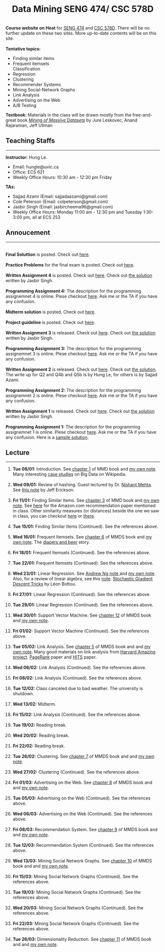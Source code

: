 <h1 align="center">Data Mining SENG 474/ CSC 578D</h1>
<br>
<b>Course website on Heat</b> for <a href = "https://heat.csc.uvic.ca/coview/outline/2019/Spring/SENG/474">SENG 474</a> and <a href = "https://heat.csc.uvic.ca/coview/outline/2019/Spring/CSC/578D">CSC 578D</a>. There will be no further update on these two sites. More up-to-date contents will be on this site.
<br>
<br>
<b>Tentative topics:</b>
    <ul>
        <li>Finding similar items</li>
        <li>Frequent itemsets</li>
        </li>Classification</li>
        <li>Regression</li>
        <li>Clustering</li>
        <li>Recommender Systems</li>
        <li>Mining Social-Network Graphs</li>
        <li>Link Analysis</li>
        <li>Advertising on the Web</li>
        <li>A/B Testing</li>
    </ul>

<b>Textbook:</b> Materials in the class will be drawn mostly from the free-and-great book <i><a href = "http://www.mmds.org">Mining of Massive Datasets</a></i> by Jure Leskovec, Anand Rajaraman, Jeff Ullman
<h2>Teaching Staffs</h2>
<hr width = "100%">
<b>Instructor:</b> Hung Le.
    <ul> <li>Email: hungle@uvic.ca</li>
        <li>Office: ECS 621</li>
        <li>Weekly Office Hours: 10:30 am - 12:30 pm Friday</li>
        </ul>
<b>TAs:</b>
   <ul><li>Sajjad Azami (Email: sajjadaazami@gmail.com) </li>
       <li>Cole Peterson (Email: colpeterson@gmail.com) </li>
       <li>Jasbir Singh (Email: jasbircheema96@gmail.com)</li>
       <li>Weekly Office Hours: Monday 11:00 am - 12:30 pm and Tuesday 1:30-3:00 pm, all at ECS 253</li>
   </ul>


<h2>Annoucement</h2>
<hr width = "100%">
<br>
<b>Final Soluttion</b> is posted.  Check out <a href = "https://hunglvosu.github.io/res/final-sol.pdf">here</a>.
<br>
<br>
<b>Practice Problems</b> for the final exam is posted.  Check out <a href = "https://hunglvosu.github.io/res/Practice.pdf">here</a>.
<br>
<br>
<b>Written Assignment 4</b> is posted. Check out <a href = "https://hunglvosu.github.io/res/HW4.pdf">here</a>. Check out <a href = "https://hunglvosu.github.io/res/HW4_solution.pdf">the solution</a> written by Jasbir Singh.
<br>
<br>
<b>Programming Assignment 4:</b> The description for the programming assignemnet 4 is online. Plese checkout <a href = "https://hunglvosu.github.io/PA4.html">here</a>. Ask me or the TA if you have any confusion.
<br>
<br>
<b>Midterm solution</b> is posted. Check out <a href = "https://hunglvosu.github.io/res/midterm-sol.pdf">here</a>.
<br>
<br>
<b>Project guideline</b> is posted. Check out <a href = "https://hunglvosu.github.io/res/guide-line.pdf">here</a>.
<br>
<br>
<b>Written Assignment 3</b> is released. Check out <a href = "https://hunglvosu.github.io/res/HW3.pdf">here</a>. Check out <a href = "https://hunglvosu.github.io/res/HW3_solution.pdf">the solution</a> written by Jasbir Singh.
<br>
<br>
<b>Programming Assignment 3:</b> The description for the programming assignemnet 3 is online. Plese checkout <a href = "https://hunglvosu.github.io/PA3.html">here</a>. Ask me or the TA if you have any confusion.
<br>
<br>
<b>Written Assignment 2</b> is released. Check out <a href = "https://hunglvosu.github.io/res/HW2.pdf">here</a>. Check out <a href = "https://hunglvosu.github.io/res/sol-hw2.pdf">the solution</a>. The write up for Q2 and Q4b and Q5b is by Hung Le, for others is by Sajjad Azami.
<br>
<br>
<b>Programming Assignment 2:</b> The description for the programming assignemnet 2 is online. Plese checkout <a href = "https://hunglvosu.github.io/PA2.html">here</a>. Ask me or the TA if you have any confusion.
<br>
<br>
<b>Written Assignment 1</b> is released. Check out <a href = "https://hunglvosu.github.io/res/HW1.pdf">here</a>. Check out <a href = "https://hunglvosu.github.io/res/HW1solution.pdf">the solution</a> written by Jasbir Singh.
<br>
<br>
<b>Programming Assignment 1:</b> The description for the programming assignemnet 1 is online. Plese checkout <a href = "https://hunglvosu.github.io/PA1.html">here</a>. Ask me or the TA if you have any confusion. Here is a <a href = "https://hunglvosu.github.io/res/PA1-sol.py">sample solution</a>.


<h2>Lecture</h2>
<hr width = "100%">
<ol>
    <li><b>Tue 08/01:</b> Introduction. See <a href = "http://infolab.stanford.edu/~ullman/mmds/ch1.pdf">chapter 1</a> of MMD book and <a href = "https://hunglvosu.github.io/res/lect1-intro.pdf">my own note</a>. Many interesting <a href = "https://en.wikipedia.org/wiki/Big_data#Case_studies">case studies</a> on Big Data on Wikipedia. </li>
    <br>
    <li><b>Wed 09/01:</b> Review of hashing. Guest lectured by Dr. <a href= "http://web.uvic.ca/~nmehta/">Nishant Mehta</a>. See <a href = "http://jeffe.cs.illinois.edu/teaching/algorithms/notes/05-hashing.pdf">this note</a> by Jeff Erickson.</li>
    <br>
    <li><b>Fri 11/01:</b> Finding Similar Items. See <a href = "http://infolab.stanford.edu/~ullman/mmds/ch3.pdf">chapter 3</a> of MMD book and <a href = "https://hunglvosu.github.io/res/lect2-sim.pdf">my own note</a>. See <a href = "https://www.cs.umd.edu/~samir/498/Amazon-Recommendations.pdf">here</a> for the Amazon.com recommendation paper mentioned in class. Other similarity measures (or distances) beside the one we saw in class, you can checkout <a href = "https://en.wikipedia.org/wiki/Cosine_similarity">here</a> or <a href = "https://en.wikipedia.org/wiki/Jaccard_index">there</a>.</li>
    <br>
   <li><b>Tue 15/01:</b> Finding Similar Items (Continued). See the references above.</li>
   <br>
   <li><b>Wed 16/01:</b> Frequent Itemsets. See <a href = "http://infolab.stanford.edu/~ullman/mmds/ch6.pdf">chapter 6</a> of MMDS book and <a href = "https://hunglvosu.github.io/res/lect3-frequent.pdf">my own note</a>. The <a href = "https://tdwi.org/articles/2016/11/15/beer-and-diapers-impossible-correlation.aspx">diapers and beer</a> story.</li>
   <br>
   <li><b>Fri 18/01:</b> Frequent Itemsets (Continued). See the references above.</li>
   <br>
   <li><b>Tue 22/01:</b> Frequent Itemsets (Continued). See the references above.</li>
   <br>
   <li><b>Wed 23/01:</b> Linear Regression. See <a href = "http://cs229.stanford.edu/notes/cs229-notes1.pdf">Andrew Ng note </a> and <a href = "https://hunglvosu.github.io/res/lect4-linear.pdf">my own note</a>. Also, for a review of linear algebra, see this <a href = "http://cs229.stanford.edu/section/cs229-linalg.pdf">note</a>. <a href = "https://www.microsoft.com/en-us/research/wp-content/uploads/2012/01/tricks-2012.pdf">Stochastic Gradient Descent Tricks</a> by L&#233;on Bottou.</li>
   <br>
   <li><b>Fri 27/01:</b> Linear Regression (Continued). See the references above.</li>
   <br>
   <li><b>Tue 29/01:</b> Linear Regression (Continued). See the references above.</li>
   <br>
   <li><b>Wed 30/01:</b> Support Vector Machine. See <a href = "http://infolab.stanford.edu/~ullman/mmds/ch12.pdf">chapter 12</a> of MMDS book and <a href = "https://hunglvosu.github.io/res/lect5-SVM.pdf">my own note</a>.</li>
   <br>
   <li><b>Fri 01/02:</b> Support Vector Machine (Continued). See the references above.</li>
   <br>
   <li><b>Tue 05/02:</b> Link Analysis. See <a href = "http://infolab.stanford.edu/~ullman/mmds/ch5.pdf">chapter 5</a> of MMDS book and and <a href = "https://hunglvosu.github.io/res/lect6-Link.pdf">my own note</a>. Many good materials on link analysis from  <a href = "http://people.seas.harvard.edu/~babis/amazing.html">Harvard Amazing project</a>. <a href = "http://ilpubs.stanford.edu:8090/422/1/1999-66.pdf">PageRank</a> paper and <a href = "http://www.cs.cornell.edu/home/kleinber/auth.pdf">HITS</a> paper.</li>
   <br>
   <li><b>Wed 06/02:</b> Link Analysis (Continued). See the references above.</li>
   <br>
   <li><b>Fri 08/02:</b> Link Analysis (Continued). See the references above.</li>
   <br>
   <li><b>Tue 12/02:</b> Class canceled due to bad weather. The university is shutdown.</li>
   <br>
   <li><b>Wed 13/02:</b> Midterm.</li>
   <br>
   <li><b>Fri 15/02:</b>  Link Analysis (Continued). See the references above. </li>
   <br>
   <li><b>Tue 19/02:</b>  Reading break. </li>
   <br>
   <li><b>Wed 20/02:</b> Reading break.  </li>
   <br>
   <li><b>Fri 22/02:</b> Reading break. </li>
   <br>
   <li><b>Tue 26/02:</b> Clustering. See <a href = "http://infolab.stanford.edu/~ullman/mmds/ch7.pdf">chapter 7</a> of MMDS book and and <a href = "https://hunglvosu.github.io/res/lect7-clustering.pdf">my own note</a>. </li>
   <br>
   <li><b>Wed 27/02:</b> Clustering (Continued). See the references above. </li>
   <br>
   <li><b>Fri 01/03:</b> Advertising on the Web. See <a href = "http://infolab.stanford.edu/~ullman/mmds/ch8.pdf">chapter 8</a> of MMDS book and and <a href = "https://hunglvosu.github.io/res/lect8-advertising.pdf">my own note</a>. </li>
   <br>
   <li><b>Tue 05/03:</b> Advertising on the Web (Continued). See the references above. </li>
   <br>
   <li><b>Wed 06/03:</b> Advertising on the Web (Continued). See the references above. </li>
   <br>
   <li><b>Fri 08/03:</b> Recommendation System. See <a href = "http://infolab.stanford.edu/~ullman/mmds/ch9.pdf">chapter 9</a> of MMDS book and and <a href = "https://hunglvosu.github.io/res/lect9-recommendation.pdf">my own note</a>. </li>
   <br>
   <li><b>Tue 12/03:</b> Recommendation System (Continued). See the references above. </li>
   <br>
   <li><b>Wed 13/03:</b> Mining Social Network Graphs. See <a href = "http://infolab.stanford.edu/~ullman/mmds/ch10.pdf">chapter 10</a> of MMDS book and and <a href = "https://hunglvosu.github.io/res/lect10-social-net.pdf">my own note</a>. </li>
   <br>
   <li><b>Fri 15/03:</b> Mining Social Network Graphs (Continued). See the references above.</li>
   <br>
   <li><b>Tue 19/03:</b> Mining Social Network Graphs (Continued). See the references above.</li>
   <br>
   <li><b>Wed 20/03:</b> Mining Social Network Graphs (Continued). See the references above.</li>
   <br>
   <li><b>Fri 22/03:</b> Mining Social Network Graphs (Continued). See the references above.</li>
   <br>
   <li><b>Tue 26/03:</b> Dimensionality Reduction. See <a href = "http://infolab.stanford.edu/~ullman/mmds/ch11.pdf">chapter 11</a> of MMDS book and and <a href = "https://hunglvosu.github.io/res/lect11-dim-reduction.pdf">my own note</a>. </li>
   <br>
</ol>


